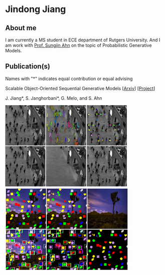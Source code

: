 # Jindong Jiang

## About me

I am currently a MS student in ECE department of Rutgers University. And I am work with [Prof. Sungjin Ahn](http://www.sungjinahn.com) on the topic of Probabilistic Generative Models.

## Publication(s)

Names with "\*" indicates equal contribution or equal advising


Scalable Object-Oriented Sequential Generative Models \[[Arxiv](https://arxiv.org/bas/1910.02384)\] \[[Project](https://sites.google.com/view/scalor)\]

J. Jiang\*, S. Janghorbani\*, G. Melo, and S. Ahn

![](./natural-scene.gif) ![](./synthetic.gif)

